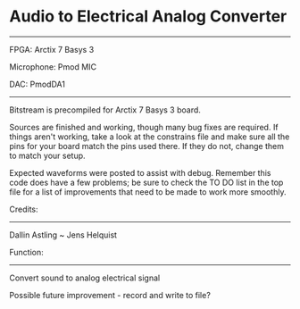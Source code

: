 # Audio to Electrical Analog Converter
__________________________________________
FPGA:       Arctix 7 Basys 3

Microphone: Pmod MIC

DAC:        PmodDA1
__________________________________________
Bitstream is precompiled for Arctix 7 Basys 3 board.

Sources are finished and working, though many bug fixes are required.
If things aren't working, take a look at the constrains file and make sure all the pins for your board match the pins used there. If they do not, change them to match your setup.

Expected waveforms were posted to assist with debug.  Remember this code does have a few problems; be sure to check the TO DO list in the top file for a list of improvements that need to be made to work more smoothly.

Credits:
______________
Dallin Astling  ~  Jens Helquist

Function:
_____________
Convert sound to analog electrical signal

Possible future improvement - record and write to file?

